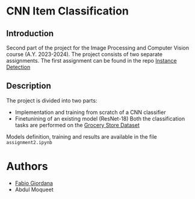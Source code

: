 # CNN Item Classification

## Introduction
Second part of the project for the Image Processing and Computer Vision course (A.Y. 2023-2024). The project consists of two separate assignments. The first assignment can be found in the repo [Instance Detection](https://github.com/FabioGiordana/Instance-Detection)

## Description
The project is divided into two parts:
* Implementation and training from scratch of a CNN classifier
* Finetunining of an existing model (ResNet-18)
Both the classification tasks are performed on the [Grocery Store Dataset](https://github.com/marcusklasson/GroceryStoreDataset)

Models definition, training and results are available in the file `assignment2.ipynb`

# Authors
* [Fabio Giordana](https://github.com/FabioGiordana)
* Abdul Moqueet